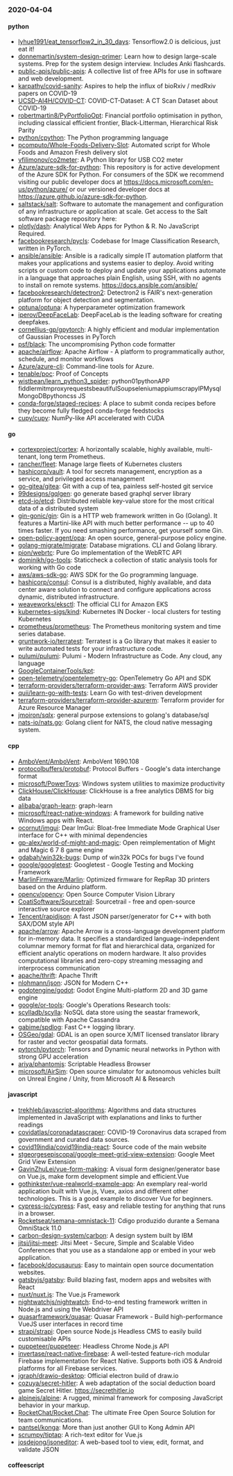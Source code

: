 ### 2020-04-04

#### python
* [lyhue1991/eat_tensorflow2_in_30_days](https://github.com/lyhue1991/eat_tensorflow2_in_30_days): Tensorflow2.0  is delicious, just eat it! 
* [donnemartin/system-design-primer](https://github.com/donnemartin/system-design-primer): Learn how to design large-scale systems. Prep for the system design interview. Includes Anki flashcards.
* [public-apis/public-apis](https://github.com/public-apis/public-apis): A collective list of free APIs for use in software and web development.
* [karpathy/covid-sanity](https://github.com/karpathy/covid-sanity): Aspires to help the influx of bioRxiv / medRxiv papers on COVID-19
* [UCSD-AI4H/COVID-CT](https://github.com/UCSD-AI4H/COVID-CT): COVID-CT-Dataset: A CT Scan Dataset about COVID-19
* [robertmartin8/PyPortfolioOpt](https://github.com/robertmartin8/PyPortfolioOpt): Financial portfolio optimisation in python, including classical efficient frontier, Black-Litterman, Hierarchical Risk Parity
* [python/cpython](https://github.com/python/cpython): The Python programming language
* [pcomputo/Whole-Foods-Delivery-Slot](https://github.com/pcomputo/Whole-Foods-Delivery-Slot): Automated script for Whole Foods and Amazon Fresh delivery slot
* [vfilimonov/co2meter](https://github.com/vfilimonov/co2meter): A Python library for USB CO2 meter
* [Azure/azure-sdk-for-python](https://github.com/Azure/azure-sdk-for-python): This repository is for active development of the Azure SDK for Python. For consumers of the SDK we recommend visiting our public developer docs at https://docs.microsoft.com/en-us/python/azure/ or our versioned developer docs at https://azure.github.io/azure-sdk-for-python.
* [saltstack/salt](https://github.com/saltstack/salt): Software to automate the management and configuration of any infrastructure or application at scale. Get access to the Salt software package repository here:
* [plotly/dash](https://github.com/plotly/dash): Analytical Web Apps for Python & R. No JavaScript Required.
* [facebookresearch/pycls](https://github.com/facebookresearch/pycls): Codebase for Image Classification Research, written in PyTorch.
* [ansible/ansible](https://github.com/ansible/ansible): Ansible is a radically simple IT automation platform that makes your applications and systems easier to deploy. Avoid writing scripts or custom code to deploy and update your applications  automate in a language that approaches plain English, using SSH, with no agents to install on remote systems. https://docs.ansible.com/ansible/
* [facebookresearch/detectron2](https://github.com/facebookresearch/detectron2): Detectron2 is FAIR's next-generation platform for object detection and segmentation.
* [optuna/optuna](https://github.com/optuna/optuna): A hyperparameter optimization framework
* [iperov/DeepFaceLab](https://github.com/iperov/DeepFaceLab): DeepFaceLab is the leading software for creating deepfakes.
* [cornellius-gp/gpytorch](https://github.com/cornellius-gp/gpytorch): A highly efficient and modular implementation of Gaussian Processes in PyTorch
* [psf/black](https://github.com/psf/black): The uncompromising Python code formatter
* [apache/airflow](https://github.com/apache/airflow): Apache Airflow - A platform to programmatically author, schedule, and monitor workflows
* [Azure/azure-cli](https://github.com/Azure/azure-cli): Command-line tools for Azure.
* [tenable/poc](https://github.com/tenable/poc): Proof of Concepts
* [wistbean/learn_python3_spider](https://github.com/wistbean/learn_python3_spider): python01pythonAPP fiddlermitmproxyrequestsbeautifulSoupseleniumappiumscrapyIPMysqlMongoDBpythoncss JS
* [conda-forge/staged-recipes](https://github.com/conda-forge/staged-recipes): A place to submit conda recipes before they become fully fledged conda-forge feedstocks
* [cupy/cupy](https://github.com/cupy/cupy): NumPy-like API accelerated with CUDA

#### go
* [cortexproject/cortex](https://github.com/cortexproject/cortex): A horizontally scalable, highly available, multi-tenant, long term Prometheus.
* [rancher/fleet](https://github.com/rancher/fleet): Manage large fleets of Kubernetes clusters
* [hashicorp/vault](https://github.com/hashicorp/vault): A tool for secrets management, encryption as a service, and privileged access management
* [go-gitea/gitea](https://github.com/go-gitea/gitea): Git with a cup of tea, painless self-hosted git service
* [99designs/gqlgen](https://github.com/99designs/gqlgen): go generate based graphql server library
* [etcd-io/etcd](https://github.com/etcd-io/etcd): Distributed reliable key-value store for the most critical data of a distributed system
* [gin-gonic/gin](https://github.com/gin-gonic/gin): Gin is a HTTP web framework written in Go (Golang). It features a Martini-like API with much better performance -- up to 40 times faster. If you need smashing performance, get yourself some Gin.
* [open-policy-agent/opa](https://github.com/open-policy-agent/opa): An open source, general-purpose policy engine.
* [golang-migrate/migrate](https://github.com/golang-migrate/migrate): Database migrations. CLI and Golang library.
* [pion/webrtc](https://github.com/pion/webrtc): Pure Go implementation of the WebRTC API
* [dominikh/go-tools](https://github.com/dominikh/go-tools): Staticcheck  a collection of static analysis tools for working with Go code
* [aws/aws-sdk-go](https://github.com/aws/aws-sdk-go): AWS SDK for the Go programming language.
* [hashicorp/consul](https://github.com/hashicorp/consul): Consul is a distributed, highly available, and data center aware solution to connect and configure applications across dynamic, distributed infrastructure.
* [weaveworks/eksctl](https://github.com/weaveworks/eksctl): The official CLI for Amazon EKS
* [kubernetes-sigs/kind](https://github.com/kubernetes-sigs/kind): Kubernetes IN Docker - local clusters for testing Kubernetes
* [prometheus/prometheus](https://github.com/prometheus/prometheus): The Prometheus monitoring system and time series database.
* [gruntwork-io/terratest](https://github.com/gruntwork-io/terratest): Terratest is a Go library that makes it easier to write automated tests for your infrastructure code.
* [pulumi/pulumi](https://github.com/pulumi/pulumi): Pulumi - Modern Infrastructure as Code. Any cloud, any language 
* [GoogleContainerTools/kpt](https://github.com/GoogleContainerTools/kpt): 
* [open-telemetry/opentelemetry-go](https://github.com/open-telemetry/opentelemetry-go): OpenTelemetry Go API and SDK
* [terraform-providers/terraform-provider-aws](https://github.com/terraform-providers/terraform-provider-aws): Terraform AWS provider
* [quii/learn-go-with-tests](https://github.com/quii/learn-go-with-tests): Learn Go with test-driven development
* [terraform-providers/terraform-provider-azurerm](https://github.com/terraform-providers/terraform-provider-azurerm): Terraform provider for Azure Resource Manager
* [jmoiron/sqlx](https://github.com/jmoiron/sqlx): general purpose extensions to golang's database/sql
* [nats-io/nats.go](https://github.com/nats-io/nats.go): Golang client for NATS, the cloud native messaging system.

#### cpp
* [AmboVent/AmboVent](https://github.com/AmboVent/AmboVent): AmboVent 1690.108
* [protocolbuffers/protobuf](https://github.com/protocolbuffers/protobuf): Protocol Buffers - Google's data interchange format
* [microsoft/PowerToys](https://github.com/microsoft/PowerToys): Windows system utilities to maximize productivity
* [ClickHouse/ClickHouse](https://github.com/ClickHouse/ClickHouse): ClickHouse is a free analytics DBMS for big data
* [alibaba/graph-learn](https://github.com/alibaba/graph-learn): graph-learn
* [microsoft/react-native-windows](https://github.com/microsoft/react-native-windows): A framework for building native Windows apps with React.
* [ocornut/imgui](https://github.com/ocornut/imgui): Dear ImGui: Bloat-free Immediate Mode Graphical User interface for C++ with minimal dependencies
* [gp-alex/world-of-might-and-magic](https://github.com/gp-alex/world-of-might-and-magic): Open reimplementation of Might and Magic 6 7 8 game engine
* [gdabah/win32k-bugs](https://github.com/gdabah/win32k-bugs): Dump of win32k POCs for bugs I've found
* [google/googletest](https://github.com/google/googletest): Googletest - Google Testing and Mocking Framework
* [MarlinFirmware/Marlin](https://github.com/MarlinFirmware/Marlin): Optimized firmware for RepRap 3D printers based on the Arduino platform.
* [opencv/opencv](https://github.com/opencv/opencv): Open Source Computer Vision Library
* [CoatiSoftware/Sourcetrail](https://github.com/CoatiSoftware/Sourcetrail): Sourcetrail - free and open-source interactive source explorer
* [Tencent/rapidjson](https://github.com/Tencent/rapidjson): A fast JSON parser/generator for C++ with both SAX/DOM style API
* [apache/arrow](https://github.com/apache/arrow): Apache Arrow is a cross-language development platform for in-memory data. It specifies a standardized language-independent columnar memory format for flat and hierarchical data, organized for efficient analytic operations on modern hardware. It also provides computational libraries and zero-copy streaming messaging and interprocess communication
* [apache/thrift](https://github.com/apache/thrift): Apache Thrift
* [nlohmann/json](https://github.com/nlohmann/json): JSON for Modern C++
* [godotengine/godot](https://github.com/godotengine/godot): Godot Engine  Multi-platform 2D and 3D game engine
* [google/or-tools](https://github.com/google/or-tools): Google's Operations Research tools:
* [scylladb/scylla](https://github.com/scylladb/scylla): NoSQL data store using the seastar framework, compatible with Apache Cassandra
* [gabime/spdlog](https://github.com/gabime/spdlog): Fast C++ logging library.
* [OSGeo/gdal](https://github.com/OSGeo/gdal): GDAL is an open source X/MIT licensed translator library for raster and vector geospatial data formats.
* [pytorch/pytorch](https://github.com/pytorch/pytorch): Tensors and Dynamic neural networks in Python with strong GPU acceleration
* [ariya/phantomjs](https://github.com/ariya/phantomjs): Scriptable Headless Browser
* [microsoft/AirSim](https://github.com/microsoft/AirSim): Open source simulator for autonomous vehicles built on Unreal Engine / Unity, from Microsoft AI & Research

#### javascript
* [trekhleb/javascript-algorithms](https://github.com/trekhleb/javascript-algorithms):  Algorithms and data structures implemented in JavaScript with explanations and links to further readings
* [covidatlas/coronadatascraper](https://github.com/covidatlas/coronadatascraper): COVID-19 Coronavirus data scraped from government and curated data sources.
* [covid19india/covid19india-react](https://github.com/covid19india/covid19india-react):  Source code of the main website
* [stgeorgesepiscopal/google-meet-grid-view-extension](https://github.com/stgeorgesepiscopal/google-meet-grid-view-extension): Google Meet Grid View Extension
* [GavinZhuLei/vue-form-making](https://github.com/GavinZhuLei/vue-form-making): A visual form designer/generator base on Vue.js, make form development simple and efficient.Vue
* [gothinkster/vue-realworld-example-app](https://github.com/gothinkster/vue-realworld-example-app): An exemplary real-world application built with Vue.js, Vuex, axios and different other technologies. This is a good example to discover Vue for beginners.
* [cypress-io/cypress](https://github.com/cypress-io/cypress): Fast, easy and reliable testing for anything that runs in a browser.
* [Rocketseat/semana-omnistack-11](https://github.com/Rocketseat/semana-omnistack-11): Cdigo produzido durante a Semana OmniStack 11.0
* [carbon-design-system/carbon](https://github.com/carbon-design-system/carbon): A design system built by IBM
* [jitsi/jitsi-meet](https://github.com/jitsi/jitsi-meet): Jitsi Meet - Secure, Simple and Scalable Video Conferences that you use as a standalone app or embed in your web application.
* [facebook/docusaurus](https://github.com/facebook/docusaurus): Easy to maintain open source documentation websites.
* [gatsbyjs/gatsby](https://github.com/gatsbyjs/gatsby): Build blazing fast, modern apps and websites with React
* [nuxt/nuxt.js](https://github.com/nuxt/nuxt.js): The Vue.js Framework
* [nightwatchjs/nightwatch](https://github.com/nightwatchjs/nightwatch): End-to-end testing framework written in Node.js and using the Webdriver API
* [quasarframework/quasar](https://github.com/quasarframework/quasar): Quasar Framework - Build high-performance VueJS user interfaces in record time
* [strapi/strapi](https://github.com/strapi/strapi):  Open source Node.js Headless CMS to easily build customisable APIs
* [puppeteer/puppeteer](https://github.com/puppeteer/puppeteer): Headless Chrome Node.js API
* [invertase/react-native-firebase](https://github.com/invertase/react-native-firebase):  A well-tested feature-rich modular Firebase implementation for React Native. Supports both iOS & Android platforms for all Firebase services.
* [jgraph/drawio-desktop](https://github.com/jgraph/drawio-desktop): Official electron build of draw.io
* [cozuya/secret-hitler](https://github.com/cozuya/secret-hitler): A web adaptation of the social deduction board game Secret Hitler. https://secrethitler.io
* [alpinejs/alpine](https://github.com/alpinejs/alpine): A rugged, minimal framework for composing JavaScript behavior in your markup.
* [RocketChat/Rocket.Chat](https://github.com/RocketChat/Rocket.Chat): The ultimate Free Open Source Solution for team communications.
* [pantsel/konga](https://github.com/pantsel/konga): More than just another GUI to Kong Admin API
* [scrumpy/tiptap](https://github.com/scrumpy/tiptap): A rich-text editor for Vue.js
* [josdejong/jsoneditor](https://github.com/josdejong/jsoneditor): A web-based tool to view, edit, format, and validate JSON

#### coffeescript
